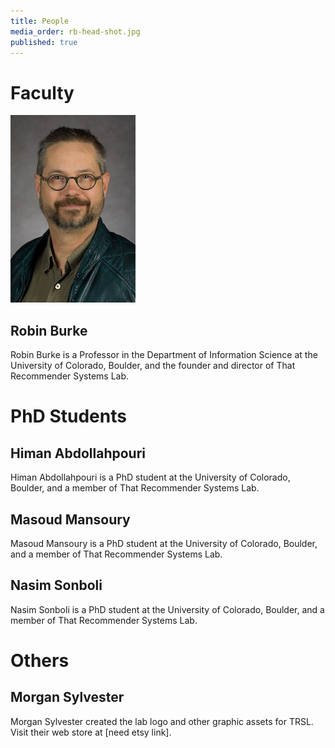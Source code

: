 ```yaml
---
title: People
media_order: rb-head-shot.jpg
published: true
---
```


# Faculty

![Robin Burke photo](rb-head-shot.jpg)
## Robin Burke
Robin Burke is a Professor in the Department of Information Science at the University of Colorado, Boulder, and the founder and director of That Recommender Systems Lab.

# PhD Students

## Himan Abdollahpouri
Himan Abdollahpouri is a PhD student at the University of Colorado, Boulder, and a member of That Recommender Systems Lab.

## Masoud Mansoury
Masoud Mansoury is a PhD student at the University of Colorado, Boulder, and a member of That Recommender Systems Lab.

## Nasim Sonboli
Nasim Sonboli is a PhD student at the University of Colorado, Boulder, and a member of That Recommender Systems Lab.

# Others

## Morgan Sylvester
Morgan Sylvester created the lab logo and other graphic assets for TRSL. Visit their web store at [need etsy link].